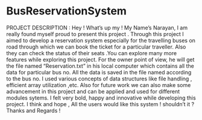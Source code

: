 # BusReservationSystem

PROJECT DESCRIPTION :
Hey ! What’s up my ! My Name’s Narayan, I am really found myself
proud to present this project .
Through this project I aimed to develop a reservation system 
especially for the travelling buses on road through which we can book the 
ticket for a particular traveller. Also they can check the status of their seats 
.You can explore many more features while exploring this project.
For the owner point of view, he will get the file named 
“Reservation.txt” in his local computer which contains all the data for 
particular bus no.
All the data is saved in the file named according to the bus no.
I used various concepts of data structures like file handling , efficient 
array utilization ,etc. 
Also for future work we can also make some advancement in this 
project and can be applied and used for different modules sytems.
I felt very bold, happy and innovative while developing this project.
I think and hope , All the users would like this system ! shouldn’t it ?
Thanks and Regards !
